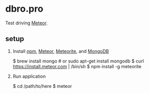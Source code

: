 # dbro.pro

Test driving [Meteor](meteor).

## setup

1. Install [npm](https://npmjs.org), [Meteor](meteor.com), [Meteorite](https://github.com/oortcloud/meteorite/), and [MongoDB](http://www.mongodb.org/)
    
    $ brew install mongo # or sudo apt-get install mongodb
    $ curl https://install.meteor.com | /bin/sh
    $ npm install -g meteorite

2. Run application
    
    $ cd /path/to/here
    $ meteor
